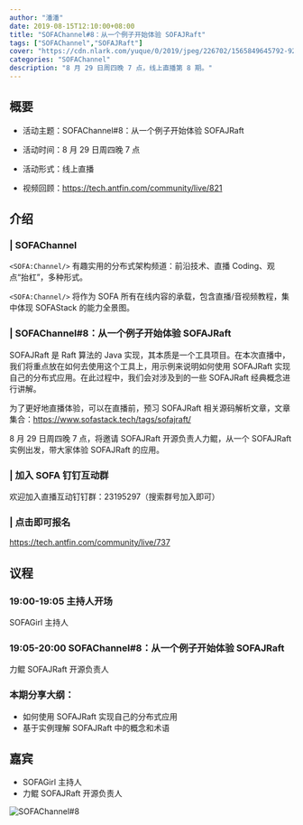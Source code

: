 ```yaml
---
author: "潘潘"
date: 2019-08-15T12:10:00+08:00
title: "SOFAChannel#8：从一个例子开始体验 SOFAJRaft"
tags: ["SOFAChannel","SOFAJRaft"]
cover: "https://cdn.nlark.com/yuque/0/2019/jpeg/226702/1565849645792-928b7f33-25b8-429e-82c7-b12fdc303de2.jpeg"
categories: "SOFAChannel"
description: "8 月 29 日周四晚 7 点，线上直播第 8 期。"
---
```


## 概要

- 活动主题：SOFAChannel#8：从一个例子开始体验 SOFAJRaft

- 活动时间：8 月 29 日周四晚 7 点

- 活动形式：线上直播

- 视频回顾：<https://tech.antfin.com/community/live/821>

## 介绍

### | SOFAChannel

`<SOFA:Channel/>` 有趣实用的分布式架构频道：前沿技术、直播 Coding、观点“抬杠”，多种形式。 

`<SOFA:Channel/>` 将作为 SOFA 所有在线内容的承载，包含直播/音视频教程，集中体现 SOFAStack 的能力全景图。

### | SOFAChannel#8：从一个例子开始体验 SOFAJRaft

SOFAJRaft 是 Raft 算法的 Java 实现，其本质是一个工具项目。在本次直播中，我们将重点放在如何去使用这个工具上，用示例来说明如何使用 SOFAJRaft 实现自己的分布式应用。在此过程中，我们会对涉及到的一些 SOFAJRaft 经典概念进行讲解。

为了更好地直播体验，可以在直播前，预习 SOFAJRaft 相关源码解析文章，文章集合：<https://www.sofastack.tech/tags/sofajraft/>

8 月 29 日周四晚 7 点，将邀请 SOFAJRaft 开源负责人力鲲，从一个 SOFAJRaft 实例出发，带大家体验 SOFAJRaft 的应用。

### | 加入 SOFA 钉钉互动群

欢迎加入直播互动钉钉群：23195297（搜索群号加入即可）

### | 点击即可报名

<https://tech.antfin.com/community/live/737>

## 议程

### 19:00-19:05  主持人开场

SOFAGirl 主持人

### 19:05-20:00  SOFAChannel#8：从一个例子开始体验 SOFAJRaft

力鲲 SOFAJRaft 开源负责人

### 本期分享大纲：

- 如何使用 SOFAJRaft 实现自己的分布式应用
- 基于实例理解 SOFAJRaft 中的概念和术语

## 嘉宾

- SOFAGirl  主持人
- 力鲲 SOFAJRaft 开源负责人

![SOFAChannel#8](https://cdn.nlark.com/yuque/0/2019/jpeg/226702/1565837593487-8bb7c5e9-ac18-48f6-9744-2d22d618e277.jpeg)
